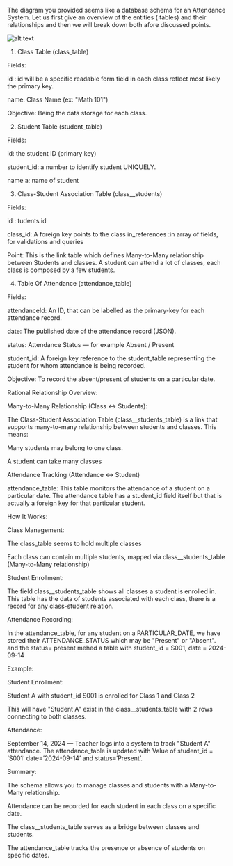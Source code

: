 The diagram you provided seems like a database schema for an Attendance System. Let us first give an overview of the entities ( tables) and their relationships and then we will break down both afore discussed points.

![alt text](image.png)

1. Class Table (class_table)

Fields:

id : id will be a specific readable form field in each class reflect most likely the primary key.

name: Class Name (ex: "Math 101")

Objective: Being the data storage for each class.

2. Student Table (student_table)

Fields:

id: the student ID (primary key)

student_id: a number to identify student UNIQUELY.

name a:  name of student

3. Class-Student Association Table (class__students)

Fields:

id : tudents id

class_id: A foreign key points to the class in_references :in array of fields, for validations and queries

Point: This is the link table which defines Many-to-Many relationship between Students and classes. A student can attend a lot of classes, each class is composed by a few students.

4. Table Of Attendance (attendance_table)

Fields:

attendanceId: An ID, that can be labelled as the primary-key for each attendance record.

date: The published date of the attendance record (JSON).

status: Attendance Status — for example Absent / Present

student_id: A foreign key reference to the student_table representing the student for whom attendance is being recorded.

Objective: To record the absent/present of students on a particular date.


Rational Relationship Overview:

Many-to-Many Relationship (Class ↔ Students):

The Class-Student Association Table (class__students_table) is a link that supports many-to-many relationship between students and classes. This means:

Many students may belong to one class.

A student can take many classes

Attendance Tracking (Attendance ↔ Student)

attendance_table: This table monitors the attendance of a student on a particular date. The attendance table has a student_id field itself but that is actually a foreign key for that particular student.


How It Works:

Class Management:

The class_table seems to hold multiple classes

Each class can contain multiple students, mapped via class__students_table (Many-to-Many relationship)

Student Enrollment:

The field class__students_table shows all classes a student is enrolled in. This table has the data of students associated with each class, there is a record for any class-student relation.

Attendance Recording:

In the attendance_table, for any student on a PARTICULAR_DATE, we have stored their ATTENDANCE_STATUS which may be "Present" or "Absent". and the status= present mehed a table with student_id = S001, date = 2024-09-14

Example:

Student Enrollment:

Student A with student_id S001 is enrolled for Class 1 and Class 2

This will have "Student A" exist in the class__students_table with 2 rows connecting to both classes.

Attendance:

September 14, 2024 — Teacher logs into a system to track "Student A" attendance. The attendance_table is updated with Value of student_id = ‘S001’ date=’2024-09-14’ and status=‘Present’.


Summary:

The schema allows you to manage classes and students with a Many-to-Many relationship.

Attendance can be recorded for each student in each class on a specific date.

The class__students_table serves as a bridge between classes and students.

The attendance_table tracks the presence or absence of students on specific dates.